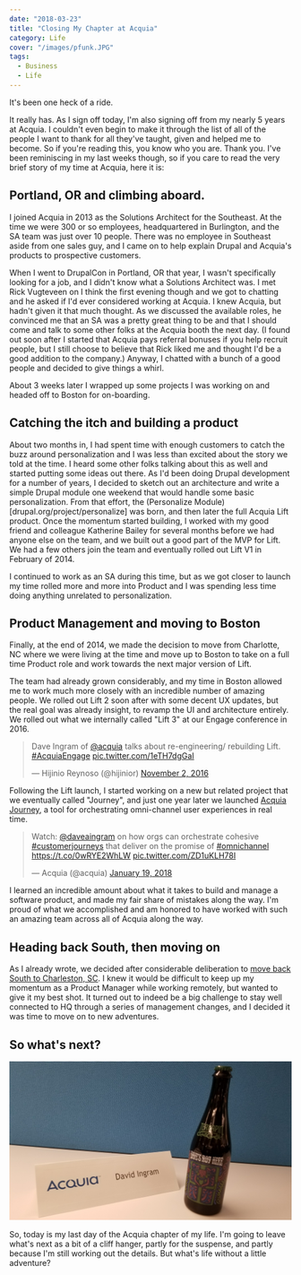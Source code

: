 ```yaml
---
date: "2018-03-23"
title: "Closing My Chapter at Acquia"
category: Life
cover: "/images/pfunk.JPG"
tags:
  - Business
  - Life
---
```


It's been one heck of a ride.

It really has. As I sign off today, I'm also signing off from my nearly 5 years at Acquia. I couldn't even begin to make it through the list of all of the people I want to thank for all they've taught, given and helped me to become. So if you're reading this, you know who you are. Thank you. I've been reminiscing in my last weeks though, so if you care to read the very brief story of my time at Acquia, here it is:

## Portland, OR and climbing aboard.

I joined Acquia in 2013 as the Solutions Architect for the Southeast. At the time we were 300 or so employees, headquartered in Burlington, and the SA team was just over 10 people. There was no employee in Southeast aside from one sales guy, and I came on to help explain Drupal and Acquia's products to prospective customers.

When I went to DrupalCon in Portland, OR that year, I wasn't specifically looking for a job, and I didn't know what a Solutions Architect was. I met Rick Vugteveen on I think the first evening though and we got to chatting and he asked if I'd ever considered working at Acquia. I knew Acquia, but hadn't given it that much thought. As we discussed the available roles, he convinced me that an SA was a pretty great thing to be and that I should come and talk to some other folks at the Acquia booth the next day. (I found out soon after I started that Acquia pays referral bonuses if you help recruit people, but I still choose to believe that Rick liked me and thought I'd be a good addition to the company.) Anyway, I chatted with a bunch of a good people and decided to give things a whirl.

About 3 weeks later I wrapped up some projects I was working on and headed off to Boston for on-boarding.

## Catching the itch and building a product

About two months in, I had spent time with enough customers to catch the buzz around personalization and I was less than excited about the story we told at the time. I heard some other folks talking about this as well and started putting some ideas out there. As I'd been doing Drupal development for a number of years, I decided to sketch out an architecture and write a simple Drupal module one weekend that would handle some basic personalization. From that effort, the (Personalize Module)[drupal.org/project/personalize] was born, and then later the full Acquia Lift product. Once the momentum started building, I worked with my good friend and colleague Katherine Bailey for several months before we had anyone else on the team, and we built out a good part of the MVP for Lift. We had a few others join the team and eventually rolled out Lift V1 in February of 2014.

I continued to work as an SA during this time, but as we got closer to launch my time rolled more and more into Product and I was spending less time doing anything unrelated to personalization.

## Product Management and moving to Boston

Finally, at the end of 2014, we made the decision to move from Charlotte, NC where we were living at the time and move up to Boston to take on a full time Product role and work towards the next major version of Lift.

The team had already grown considerably, and my time in Boston allowed me to work much more closely with an incredible number of amazing people. We rolled out Lift 2 soon after with some decent UX updates, but the real goal was already insight, to revamp the UI and architecture entirely. We rolled out what we internally called "Lift 3" at our Engage conference in 2016.

<blockquote class="twitter-tweet" data-lang="en"><p lang="en" dir="ltr">Dave Ingram of <a href="https://twitter.com/acquia?ref_src=twsrc%5Etfw">@acquia</a> talks about re-engineering/ rebuilding Lift. <a href="https://twitter.com/hashtag/AcquiaEngage?src=hash&amp;ref_src=twsrc%5Etfw">#AcquiaEngage</a> <a href="https://t.co/1eTH7dgGaI">pic.twitter.com/1eTH7dgGaI</a></p>&mdash; Hijinio Reynoso (@hijinior) <a href="https://twitter.com/hijinior/status/793892831890960384?ref_src=twsrc%5Etfw">November 2, 2016</a></blockquote>
<script async src="https://platform.twitter.com/widgets.js" charset="utf-8"></script>

Following the Lift launch, I started working on a new but related project that we eventually called "Journey", and just one year later we launched [Acquia Journey](https://www.acquia.com/products-services/acquia-journey), a tool for orchestrating omni-channel user experiences in real time.

<blockquote class="twitter-tweet" data-lang="en"><p lang="en" dir="ltr">Watch: <a href="https://twitter.com/daveaingram?ref_src=twsrc%5Etfw">@daveaingram</a> on how orgs can orchestrate cohesive <a href="https://twitter.com/hashtag/customerjourneys?src=hash&amp;ref_src=twsrc%5Etfw">#customerjourneys</a> that deliver on the promise of <a href="https://twitter.com/hashtag/omnichannel?src=hash&amp;ref_src=twsrc%5Etfw">#omnichannel</a> <a href="https://t.co/0wRYE2WhLW">https://t.co/0wRYE2WhLW</a> <a href="https://t.co/ZD1uKLH78I">pic.twitter.com/ZD1uKLH78I</a></p>&mdash; Acquia (@acquia) <a href="https://twitter.com/acquia/status/954428291879972865?ref_src=twsrc%5Etfw">January 19, 2018</a></blockquote>
<script async src="https://platform.twitter.com/widgets.js" charset="utf-8"></script>

I learned an incredible amount about what it takes to build and manage a software product, and made my fair share of mistakes along the way. I'm proud of what we accomplished and am honored to have worked with such an amazing team across all of Acquia along the way.

## Heading back South, then moving on

As I already wrote, we decided after considerable deliberation to [move back South to Charleston, SC](/moving-to-charleston). I knew it would be difficult to keep up my momentum as a Product Manager while working remotely, but wanted to give it my best shot. It turned out to indeed be a big challenge to stay well connected to HQ through a series of management changes, and I decided it was time to move on to new adventures.

## So what's next?

![Dave's Not Here](./davesnothere.jpg)

So, today is my last day of the Acquia chapter of my life. I'm going to leave what's next as a bit of a cliff hanger, partly for the suspense, and partly because I'm still working out the details. But what's life without a little adventure?
